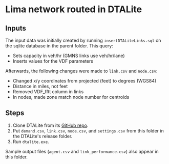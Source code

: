 # Lima network routed in DTALite

## Inputs
The input data was initially created by running `insertDTALiteLinks.sql` on the sqlite database in the parent folder. This query:
- Sets capacity in veh/hr  (GMNS links use veh/hr/lane)
- Inserts values for the VDF parameters

Afterwards, the following changes were made to `link.csv` and `node.csv`:

- Changed x/y coordinates from projected (feet) to degrees (WGS84)
- Distance in miles, not feet
- Removed VDF_fftt column in links
- In nodes, made zone match node number for centroids

## Steps
1. Clone DTALite from its [GitHub repo](https://github.com/asu-trans-ai-lab/DTALite).
2. Put `demand.csv`, `link.csv`, `node.csv`, and `settings.csv` from this folder in the DTALite's release folder.
3. Run `dtalite.exe`.

Sample output files (`agent.csv` and `link_performance.csv`) also appear in this folder. 
